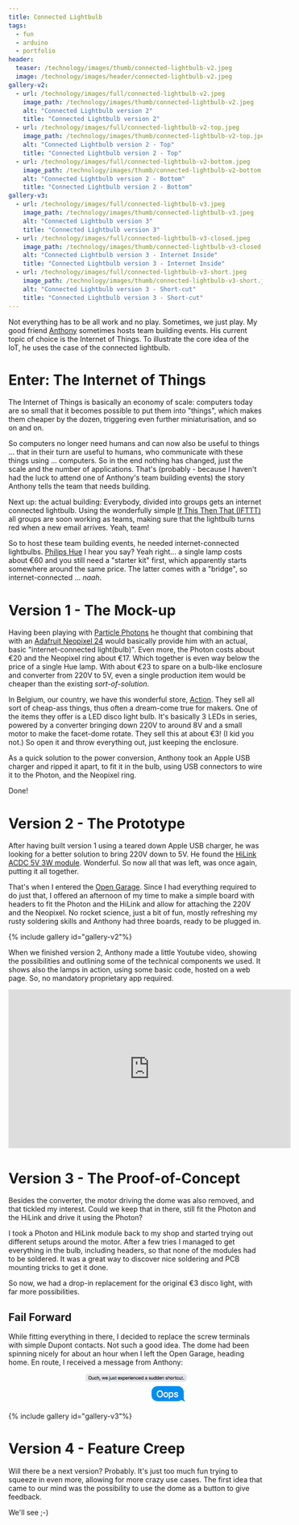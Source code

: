 ```yaml
---
title: Connected Lightbulb
tags:
  - fun
  - arduino
  - portfolio
header:
  teaser: /technology/images/thumb/connected-lightbulb-v2.jpeg
  image: /technology/images/header/connected-lightbulb-v2.jpeg
gallery-v2:
  - url: /technology/images/full/connected-lightbulb-v2.jpeg
    image_path: /technology/images/thumb/connected-lightbulb-v2.jpeg
    alt: "Connected Lightbulb version 2"
    title: "Connected Lightbulb version 2"
  - url: /technology/images/full/connected-lightbulb-v2-top.jpeg
    image_path: /technology/images/thumb/connected-lightbulb-v2-top.jpeg
    alt: "Connected Lightbulb version 2 - Top"
    title: "Connected Lightbulb version 2 - Top"
  - url: /technology/images/full/connected-lightbulb-v2-bottom.jpeg
    image_path: /technology/images/thumb/connected-lightbulb-v2-bottom.jpeg
    alt: "Connected Lightbulb version 2 - Bottom"
    title: "Connected Lightbulb version 2 - Bottom"
gallery-v3:
  - url: /technology/images/full/connected-lightbulb-v3.jpeg
    image_path: /technology/images/thumb/connected-lightbulb-v3.jpeg
    alt: "Connected Lightbulb version 3"
    title: "Connected Lightbulb version 3"
  - url: /technology/images/full/connected-lightbulb-v3-closed.jpeg
    image_path: /technology/images/thumb/connected-lightbulb-v3-closed.jpeg
    alt: "Connected Lightbulb version 3 - Internet Inside"
    title: "Connected Lightbulb version 3 - Internet Inside"
  - url: /technology/images/full/connected-lightbulb-v3-short.jpeg
    image_path: /technology/images/thumb/connected-lightbulb-v3-short.jpeg
    alt: "Connected Lightbulb version 3 - Short-cut"
    title: "Connected Lightbulb version 3 - Short-cut"
---
```


Not everything has to be all work and no play. Sometimes, we just play. My good friend [Anthony](http://anthony.liekens.net) sometimes hosts team building events. His current topic of choice is the Internet of Things. To illustrate the core idea of the IoT, he uses the case of the connected lightbulb.

# Enter: The Internet of Things

The Internet of Things is basically an economy of scale: computers today are so small that it becomes possible to put them into "things", which makes them cheaper by the dozen, triggering even further miniaturisation, and so on and on.

So computers no longer need humans and can now also be useful to things ... that in their turn are useful to humans, who communicate with these things using ... computers. So in the end nothing has changed, just the scale and the number of applications. That's (probably - because I haven't had the luck to attend one of Anthony's team building events) the story Anthony tells the team that needs building. 

Next up: the actual building: Everybody, divided into groups gets an internet connected lightbulb. Using the wonderfully simple [If This Then That (IFTTT)](http://ifttt.com) all groups are soon working as teams, making sure that the lightbulb turns red when a new email arrives. Yeah, team!

So to host these team building events, he needed internet-connected lightbulbs. [Philips Hue](http://meethue.com) I hear you say? Yeah right... a single lamp costs about &euro;60 and you still need a "starter kit" first, which apparently starts somewhere around the same price. The latter comes with a "bridge", so internet-connected ... _naah_.

# Version 1 - The Mock-up

Having been playing with [Particle Photons](https://www.particle.io/products/hardware/photon-wifi-dev-kit) he thought that combining that with an [Adafruit Neopixel 24](https://www.adafruit.com/product/1586) would basically provide him with an actual, basic "internet-connected light(bulb)". Even more, the Photon costs about &euro;20 and the Neopixel ring about &euro;17. Which together is even way below the price of a single Hue lamp. With about &euro;23 to spare on a bulb-like enclosure and converter from 220V to 5V, even a single production item would be cheaper than the existing _sort-of-solution_.

In Belgium, our country, we have this wonderful store, [Action](http://www.action.be). They sell all sort of cheap-ass things, thus often a dream-come true for makers. One of the items they offer is a LED disco light bulb. It's basically 3 LEDs in series, powered by a converter bringing down 220V to around 8V and a small motor to make the facet-dome rotate. They sell this at about &euro;3! (I kid you not.) So open it and throw everything out, just keeping the enclosure.

As a quick solution to the power conversion, Anthony took an Apple USB charger and ripped it apart, to fit it in the bulb, using USB connectors to wire it to the Photon, and the Neopixel ring.

Done!

# Version 2 - The Prototype

After having built version 1 using a teared down Apple USB charger, he was looking for a better solution to bring 220V down to 5V. He found the [HiLink ACDC 5V 3W module](https://www.aliexpress.com/store/product/Hi-Link-ac-dc-power-module-5v-3w-220v-isolated-ac-dc-converter/345286_32360232521.html). Wonderful. So now all that was left, was once again, putting it all together.

That's when I entered the [Open Garage](http://opengarage.org). Since I had everything required to do just that, I offered an afternoon of my time to make a simple board with headers to fit the Photon and the HiLink and allow for attaching the 220V and the Neopixel. No rocket science, just a bit of fun, mostly refreshing my rusty soldering skills and Anthony had three boards, ready to be plugged in.

{% include gallery id="gallery-v2"%}

When we finished version 2, Anthony made a little Youtube video, showing the possibilities and outlining some of the technical components we used. It shows also the lamps in action, using some basic code, hosted on a web page. So, no mandatory proprietary app required.

<iframe width="560" height="315" src="https://www.youtube.com/embed/_ZPRNsgZJc8?rel=0" frameborder="0" allowfullscreen></iframe>

# Version 3 - The Proof-of-Concept

Besides the converter, the motor driving the dome was also removed, and that tickled my interest. Could we keep that in there, still fit the Photon and the HiLink and drive it using the Photon?

I took a Photon and HiLink module back to my shop and started trying out different setups around the motor. After a few tries I managed to get everything in the bulb, including headers, so that none of the modules had to be soldered. It was a great way to discover nice soldering and PCB mounting tricks to get it done.

So now, we had a drop-in replacement for the original &euro;3 disco light, with far more possibilities.

## Fail Forward

While fitting everything in there, I decided to replace the screw terminals with simple Dupont contacts. Not such a good idea. The dome had been spinning nicely for about an hour when I left the Open Garage, heading home. En route, I received a message from Anthony:

<div style="padding-left: 150px; padding-right: 150px; margin-bottom: 1em;">
  <img src="/technology/images/full/connected-lightbulb-v3-short.png"><br>
  <div style="text-align: right">
    <img src="/technology/images/full/connected-lightbulb-v3-short-oops.png">
  </div>
</div>

{% include gallery id="gallery-v3"%}

# Version 4 - Feature Creep

Will there be a next version? Probably. It's just too much fun trying to squeeze in even more, allowing for more crazy use cases. The first idea that came to our mind was the possibility to use the dome as a button to give feedback.

We'll see ;-)
